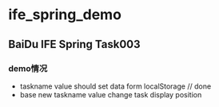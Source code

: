 # ife_spring_demo
## BaiDu IFE Spring Task003
### demo情况
- taskname value should set data form localStorage // done
- base new taskname value  change task display position